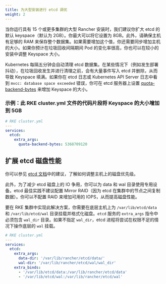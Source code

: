 ```yaml
---
title: 为大型安装进行 etcd 调优
weight: 2
---
```


当你运行具有 15 个或更多集群的大型 Rancher 安装时，我们建议你扩大 etcd 的默认 keyspace（默认为 2GB）。你最大可以将它设置为 8GB。此外，请确保主机有足够的 RAM 来保存整个数据集。如果需要增加这个值，你还需要同步增加主机的大小。如果你预计在垃圾回收间隔期间 Pod 的变化率很高，你也可以在较小的安装中调整 Keyspace 大小。

Kubernetes 每隔五分钟会自动清理 etcd 数据集。在某些情况下（例如发生部署抖动），在垃圾回收发生并进行清理之前，会有大量事件写入 etcd 并删除，从而导致 Keyspace 填满。如果你在 etcd 日志或 Kubernetes API Server 日志中看到 `mvcc: database space exceeded` 错误，你可在 etcd 服务器上设置 [quota-backend-bytes](https://etcd.io/docs/v3.4.0/op-guide/maintenance/#space-quota) 来增加 Keyspace 的大小。

### 示例：此 RKE cluster.yml 文件的代码片段将 Keyspace 的大小增加到 5GB

```yaml
# RKE cluster.yml
---
services:
  etcd:
    extra_args:
      quota-backend-bytes: 5368709120
```

## 扩展 etcd 磁盘性能

你可以参见 [etcd 文档](https://etcd.io/docs/v3.4.0/tuning/#disk)中的建议，了解如何调整主机上的磁盘优先级。

此外，为了减少 etcd 磁盘上的 IO 争用，你可以为 data 和 wal 目录使用专用设备。etcd 最佳实践不建议配置 Mirror RAID（因为 etcd 在集群中的节点之间复制数据）。你可以不配置 RAID 来增加可用的 IOPS，从而提高磁盘性能。

要在 RKE 集群中实现此解决方案，你需要在底层主机上为 `/var/lib/etcd/data` 和 `/var/lib/etcd/wal` 目录挂载并格式化磁盘。`etcd` 服务的 `extra_args` 指令中必须包含 `wal_dir` 目录。如果不指定 `wal_dir`，etcd 进程将尝试在权限不足的情况下操作底层的 `wal` 挂载。

```yaml
# RKE cluster.yml
---
services:
  etcd:
    extra_args:
      data-dir: '/var/lib/rancher/etcd/data/'
      wal-dir: '/var/lib/rancher/etcd/wal/wal_dir'
    extra_binds:
      - '/var/lib/etcd/data:/var/lib/rancher/etcd/data'
      - '/var/lib/etcd/wal:/var/lib/rancher/etcd/wal'
```
